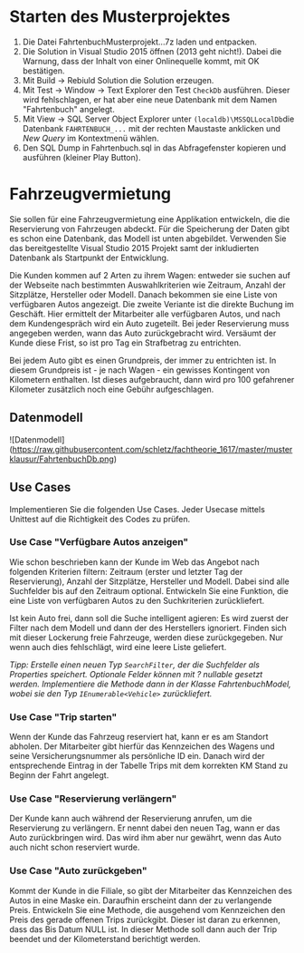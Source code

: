 # Starten des Musterprojektes
1. Die Datei FahrtenbuchMusterprojekt...7z laden und entpacken.
2. Die Solution in Visual Studio 2015 öffnen (2013 geht nicht!). Dabei die Warnung, dass der Inhalt von einer Onlinequelle kommt, mit OK bestätigen.
3. Mit Build -> Rebiuld Solution die Solution erzeugen.
3. Mit Test -> Window -> Text Explorer den Test `CheckDb` ausführen. Dieser wird fehlschlagen, er hat aber eine neue Datenbank mit dem Namen "Fahrtenbuch" angelegt.
4. Mit View -> SQL Server Object Explorer unter `(localdb)\MSSQLLocalDb`die Datenbank `FAHRTENBUCH_...` mit der rechten Maustaste anklicken und *New Query* im Kontextmenü wählen.
5. Den SQL Dump in Fahrtenbuch.sql in das Abfragefenster kopieren und ausführen (kleiner Play Button).

# Fahrzeugvermietung
Sie sollen für eine Fahrzeugvermietung eine Applikation entwickeln, die die Reservierung von Fahrzeugen abdeckt. Für die Speicherung der Daten gibt es schon eine Datenbank, das Modell ist unten abgebildet. Verwenden Sie das bereitgestellte Visual Studio 2015 Projekt samt der inkludierten Datenbank als Startpunkt der Entwicklung.

Die Kunden kommen auf 2 Arten zu ihrem Wagen: entweder sie suchen auf der Webseite nach bestimmten Auswahlkriterien wie Zeitraum, Anzahl der Sitzplätze, Hersteller oder Modell. Danach bekommen sie eine Liste von verfügbaren Autos angezeigt.
Die zweite Veriante ist die direkte Buchung im Geschäft. Hier ermittelt der Mitarbeiter alle verfügbaren Autos, und nach dem Kundengespräch wird ein Auto zugeteilt. Bei jeder Reservierung muss angegeben werden, wann das Auto zurückgebracht wird. Versäumt der Kunde diese Frist, so ist pro Tag ein Strafbetrag zu entrichten.

Bei jedem Auto gibt es einen Grundpreis, der immer zu entrichten ist. In diesem Grundpreis ist - je nach Wagen - ein gewisses Kontingent von Kilometern enthalten. Ist dieses aufgebraucht, dann wird pro 100 gefahrener Kilometer zusätzlich noch eine Gebühr aufgeschlagen.

## Datenmodell
![Datenmodell] (https://raw.githubusercontent.com/schletz/fachtheorie_1617/master/musterklausur/FahrtenbuchDb.png)

## Use Cases
Implementieren Sie die folgenden Use Cases. Jeder Usecase mittels Unittest auf die Richtigkeit des Codes zu prüfen.

### Use Case "Verfügbare Autos anzeigen"
Wie schon beschrieben kann der Kunde im Web das Angebot nach folgenden Kriterien filtern: Zeitraum (erster und letzter Tag der Reservierung), Anzahl der Sitzplätze, Hersteller und Modell. Dabei sind alle Suchfelder bis auf den Zeitraum optional. Entwickeln Sie eine Funktion, die eine Liste von verfügbaren Autos zu den Suchkriterien zurückliefert.

Ist kein Auto frei, dann soll die Suche intelligent agieren: Es wird zuerst der Filter nach dem Modell und dann der des Herstellers ignoriert. Finden sich mit dieser Lockerung freie Fahrzeuge, werden diese zurückgegeben. Nur wenn auch dies fehlschlägt, wird eine leere Liste geliefert.

*Tipp: Erstelle einen neuen Typ `SearchFilter`, der die Suchfelder als Properties speichert. Optionale Felder können mit ? nullable gesetzt werden. Implementiere die Methode dann in der Klasse FahrtenbuchModel, wobei sie den Typ `IEnumerable<Vehicle>` zurückliefert.*

### Use Case "Trip starten"
Wenn der Kunde das Fahrzeug reserviert hat, kann er es am Standort abholen. Der Mitarbeiter gibt hierfür das Kennzeichen des Wagens und seine Versicherungsnummer als persönliche ID ein. Danach wird der entsprechende Eintrag in der Tabelle Trips mit dem korrekten KM Stand zu Beginn der Fahrt angelegt.

### Use Case "Reservierung verlängern"
Der Kunde kann auch während der Reservierung anrufen, um die Reservierung zu verlängern. Er nennt dabei den neuen Tag, wann er das Auto zurückbringen wird. Das wird ihm aber nur gewährt, wenn das Auto auch nicht schon reserviert wurde. 

### Use Case "Auto zurückgeben"
Kommt der Kunde in die Filiale, so gibt der Mitarbeiter das Kennzeichen des Autos in eine Maske ein. Daraufhin erscheint dann der zu verlangende Preis. Entwickeln Sie eine Methode, die ausgehend vom Kennzeichen den Preis des gerade offenen Trips zurückgibt. Dieser ist daran zu erkennen, dass das Bis Datum NULL ist. In dieser Methode soll dann auch der Trip beendet und der Kilometerstand berichtigt werden.


